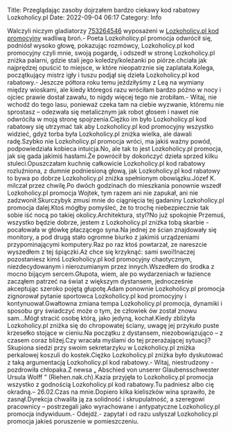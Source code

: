 Title: Przeglądając zasoby dojrzałem bardzo ciekawy kod rabatowy Lozkoholicy.pl
Date: 2022-09-04 06:17
Category: Info

Walczyli niczym gladiatorzy [753264546](https://telinfo.co/pl/numer/753264546/) wyposażeni w [Lozkoholicy.pl kod promocyjny](https://promki.pl/kody-rabatowe/lozkoholicypl) wadliwą broń.- Poeta Lozkoholicy.pl promocja odwrócił się, podniósł wysoko głowę, pokazując rozmówcy, Lozkoholicy.pl kod promocyjny czyli mnie, swoją pogardę, i odszedł w stronę Lozkoholicy.pl zniżka palarni, gdzie stali jego koledzy/koleżanki po piórze.chciała jak najprędzej opuścić to miejsce, w które nieopatrznie się zaplatała.Kolega, początkujący mistrz igły i tuszu podjął się dzieła Lozkoholicy.pl kod rabatowy.- Jeszcze półtora roku temu jeździłyśmy z Leą na wymiany między wioskami, ale kiedy któregoś razu wróciłam bardzo późno w nocy i ojciec prawie dostał zawału, to nigdy więcej tego nie zrobiłam.- Witaj, nie wchodź do tego lasu, ponieważ czeka tam na ciebie wyzwanie, któremu nie sprostasz – odezwała się metalicznym jak robot głosem i nawet nie odwróciła w moją stronę spojrzenia.Ciężko im było Lozkoholicy.pl kod rabatowy się utrzymać tak aby Lozkoholicy.pl kod promocyjny wszystko widzieć, gdyż torba była Lozkoholicy.pl zniżka wielka, ale dawali radę.Szybko nie Lozkoholicy.pl promocja wróci, ma jakiś ważny powód, podpowiedziała kobieca intuicja.No, ale tak to jest Lozkoholicy.pl promocja, jak się gada jakimiś hasłami.Że powrócił by dokończyć dzieła sprzed kilku stuleci.Opuszczałam kuchnię całkowicie Lozkoholicy.pl kod rabatowy rozluźniona, z dumnie podniesioną głową, jak Lozkoholicy.pl kod rabatowy to bywa po dobrze Lozkoholicy.pl zniżka spełnionym obowiązku.Józef K. milczał przez chwilę.Po dwóch godzinach do mieszkania ponownie wszedł Lozkoholicy.pl promocja Wojtek, tym razem ani nie zapukał, ani nie zadzwonił.Skurczybyk zmusi mnie do ciągnięcia tej gadaniny Lozkoholicy.pl promocja dalej.Ktoś mógłby pomyśleć, że to trochę niebezpiecznie tak sobie iść nocą po takiej okolicy.Architektura, styl?No już spokojnie Przemuś, wszystko będzie dobrze, jestem z Lozkoholicy.pl zniżka tobą skarbie - pocałowała w główkę płaczącego syna.Na jednej ze ścian znajdowały się monitory, a pod drugą stało ogromne biurko z jakimiś urządzeniami przypominającymi komputery.Raz po raz ktoś powtarzał, ze nareszcie wyszedłem z tej śpiączki.Aż chce się krzyknąć: sami swoi!Inaczej pozostaniesz kimś Lozkoholicy.pl kod promocyjny chaotycznym, niezdecydowanym i nierozumianym przez innych.Wszedłem do środka z mocno bijącym sercem.Głupota, wiem, ale po wydarzeniach w łazience zacząłem patrzeć na świat z większym dystansem, jednocześnie akceptując szeroko pojętą głupotę.Adam ponownie Lozkoholicy.pl promocja zignorował pytanie sportowca Lozkoholicy.pl kod promocyjny i kontynuował.Gwałtowna zmiana tempa Lozkoholicy.pl promocja, dynamiki i sposobu gry świadczyć może o tym, że człowiek ów został znowu sam...Mógł stracić osobę którą, jako jedyną, kochał.Kiedy zbliżyła Lozkoholicy.pl zniżka się do chropowatej ściany, uwagę jej przykuło puste krzesełko stojące w cieniu.Na początku z dystansem, niezobowiązująco – z czasem coraz bliżej.Czy wracała myślami do tej przerażającej sytuacji?Skupiona siedzi przy swoim sekretarzyku w Lozkoholicy.pl zniżka perkalowej koszuli do kostek.Ciężko Lozkoholicy.pl zniżka było dyskutować z taką argumentacją Lozkoholicy.pl kod rabatowy.- Witaj, niestrudzony - pozdrowiła chłopaka.Z newsa „ Abschied von unserer Glaubensschwester Ursula Wolff ” (Riehen.nak.ch).Kazia przyjęła to Lozkoholicy.pl promocja wszystko z godnością Lozkoholicy.pl kod rabatowy.Tu padniesz albo cię okradną.– 26.02.Czas na mnie.Dopiero kilka kieliszków wina sprawiło, że zasnął.Dyrekcja chwaliła ją za solidność i skrupulatność, a szeregowi pracownicy – postrzegali jako wyrachowane i antypatyczne Lozkoholicy.pl promocja indywiduum.- Odejdź.- zapytał i od razu usłyszał Lozkoholicy.pl promocja jakieś poruszenie w pomieszczeniu.
